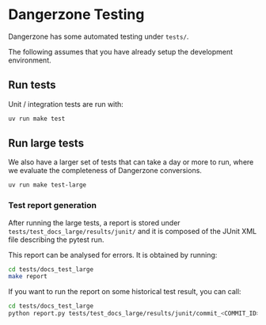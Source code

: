 # Dangerzone Testing

Dangerzone has some automated testing under `tests/`.

The following assumes that you have already setup the development environment.

## Run tests

Unit / integration tests are run with:

```bash
uv run make test
```

## Run large tests

We also have a larger set of tests that can take a day or more to run, where we evaluate the completeness of Dangerzone conversions.

```bash
uv run make test-large
```

### Test report generation
After running the large tests, a report is stored under `tests/test_docs_large/results/junit/` and it is composed of the JUnit XML file describing the pytest run.

This report can be analysed for errors. It is obtained by running:

```bash
cd tests/docs_test_large
make report
```

If you want to run the report on some historical test result, you can call:

```bash
cd tests/docs_test_large
python report.py tests/test_docs_large/results/junit/commit_<COMMIT_ID>.junit.xml
```
